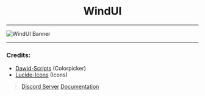 <h1 align="center">WindUI</h1> 

<hr />

<picture>
    <source srcset="docs/banner-dark.png" media="(prefers-color-scheme: dark)">
    <source srcset="docs/banner-light.png" media="(prefers-color-scheme: light)">
    <img src="docs/banner-light.png" alt="WindUI Banner">
</picture>

<hr />

### Credits:
- [Dawid-Scripts](https://github.com/dawid-scripts) (Colorpicker)
- [Lucide-Icons](https://github.com/lucide-icons/lucide) (Icons)


> [Discord Server](https://discord.gg/Q6HkNG4vwP)
> [Documentation](https://Footagesus.github.io/WindUI-Docs/)